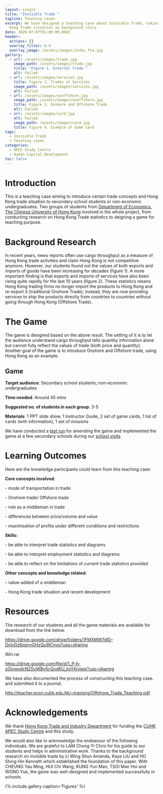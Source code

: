 ```yaml
---
layout: single
title: "Invisible Trade "
tagline: Teaching cases
excerpt: We have designed a teaching case about Invisible Trade, taking Hong
  Kong Trade situation as background story.
date: 2020-07-07T02:00:00.000Z
header:
  actions: []
  overlay_filter: 0.4
  overlay_image: /assets/images/index_fta.jpg
gallery:
  - url: /assets/images/trade.jpg
    image_path: /assets/images/trade.jpg
    title: "Figure 1. External Trade "
    alt: Failed
  - url: /assets/images/services.jpg
    title: Figure 2. Trades of Services
    image_path: /assets/images/services.jpg
    alt: Failed
  - url: /assets/images/onoffshore.jpg
    image_path: /assets/images/onoffshore.jpg
    title: Figure 3. Onshore and Offshore Trade
    alt: Failed
  - url: /assets/images/card.jpg
    alt: Failed
    image_path: /assets/images/card.jpg
    title: Figure 4. Example of Game Card
tags:
  - Invisible Trade
  - Teaching cases
categories:
  - APEC Study Centre
  - Human Capital Development
toc: false
---
```

# Introduction

This is a teaching case aiming to introduce certain trade concepts and Hong Kong trade situation to secondary school students or non-economic undergraduates. Two groups of students from [Department of Economics, The Chinese University of Hong Kong](http://www.econ.cuhk.edu.hk/econ/en-gb/) involved in the whole project, from conducting research on Hong Kong Trade statistics to deigning a game for teaching purpose.

# Background Research

In recent years, news reports often use cargo throughput as a measure of Hong Kong trade activities and claim Hong Kong is not competitive anymore. However, our students found out the values of both exports and imports of goods have been increasing for decades (figure 1). A more important finding is that exports and imports of services have also been rising quite rapidly for the last 10 years (figure 2). These statistics means Hong Kong trading firms no longer import the products to Hong Kong and re-export it (traditional Onshore Trade), instead, they are now providing services to ship the products directly from countries to countries without going through Hong Kong (Offshore Trade).

# The Game

The game is designed based on the above result. The setting of it is to let the audience understand cargo throughput tells quantity information alone but cannot fully reflect the values of trade (both price and quantity). Another goal of the game is to introduce Onshore and Offshore trade, using Hong Kong as an example.

## Game

**Target audience**: Secondary school students; non-economic undergraduates

**Time needed**: Around 45 mins

**Suggested no. of students in each group**: 3-5

**Materials**: 1 PPT slide show, 1 Instructor Guide, 2 set of game cards, 1 list of cards (with information), 1 set of missions

We have conducted a [test run](https://erc.cuhk.edu.hk/apec%20study%20centre/human%20capital%20development/teaching-cases-invisible-trade/) for amending the game and implemented the game at a few secondary schools during our [school visits](https://erc.cuhk.edu.hk/apec%20study%20centre/human%20capital%20development/invisible-trade-school-visits/). 

# Learning Outcomes

Here are the knowledge participants could learn from this teaching case:

**Core concepts involved**:

\- mode of transportation in trade

\- Onshore trade/ Offshore trade

\- role as a middleman in trade

\- differences between price/volume and value

\- maximisation of profits under different conditions and restrictions

**Skills:**

\- be able to interpret trade statistics and diagrams

\- be able to interpret employment statistics and diagrams

\- be able to reflect on the limitations of current trade statistics provided

**Other concepts and knowledge related:**

\- value-added of a middleman

\- Hong Kong trade situation and recent development

# Resources

The research of our students and all the game materials are available for download from the link below.

<https://drive.google.com/drive/folders/1FMXMW7dID-DnlyDz6qznyGHzQu9ICnyo?usp=sharing>

Win.rar

<https://drive.google.com/file/d/1_P-h-zGtxwxdcNZ0uWBy5cQvdKU_ksY4/view?usp=sharing>

We have also documented the process of constructing this teaching case. and submitted it to a journal.

<http://teacher.econ.cuhk.edu.hk/~travisng/Offshore_Trade_Teaching.pdf>

# Acknowledgements

We thank [Hong Kong Trade and Industry Department](https://www.tid.gov.hk/) for funding the [CUHK APEC Study Centre](https://erc.cuhk.edu.hk/asc/) and this study.

We would also like to acknowledge the endeavour of the following individuals. We are grateful to LAM Chung Yi Chris for his guide to our students and helps in administrative work. Thanks to the background research on invisible trade by LI Wing Shun Amanda, Kaye LIU and HO Shing Hin Kenneth which established the foundation of this paper. With CHEUNG Yau Ming, HUI Chi Wang, KUNG Yun Man, TSOI Man Hoi and WONG Yue, the game was well-designed and implemented successfully in schools.

{% include gallery caption='Figures' %}